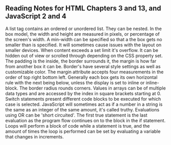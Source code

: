## Reading Notes for HTML Chapters 3 and 13, and JavaScript 2 and 4
A list tag contains an ordered or unordered list. They can be nested.
In the box model, the width and height are measured in pixels, or percentage of 
the screen's width. A min-width can be specified so that a the box gets no 
smaller than is specified. It will sometimes cause issues with the layout on 
smaller devices. When content exceeds a set limit it's overflow. It can be hidden
out of view or scrolled through depending on the CSS property set. The padding is
the inside, the border surrounds it, the margin is how far from another box it
can be. Border's have several style settings as well as customizable color. The
margin attribute accepts four measurements in the order of top right bottom left.
Generally each box gets its own horizontal rule with the next being below, unless
the display is set to inline or inline-block. The border radius rounds corners.
 Values in arrays can be of multiple data types and are accessed by the index in
 square brackets starting at 0.
Switch statements present different code blocks to be executed for which case is
selected. JavaScript will sometimes act as if a number in a string is the same as
an integer of the same amount, it's called truthy.
Evaluations using OR can be 'short circuited'. The first true statement is the 
last evaluation as the program flow continues on to the block in the if statement.
Loops will perform a block of code while a statement is true, and the amount of
times the loop is performed can be set by evaluating a variable that changes in
increments.
